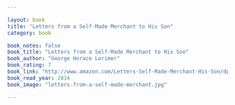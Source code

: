 ```yaml
---

layout: book
title: "Letters from a Self-Made Merchant to His Son"
category: book

book_notes: false
book_title: "Letters from a Self-Made Merchant to His Son"
book_author: "George Horace Lorimer"
book_rating: 7
book_link: "http://www.amazon.com/Letters-Self-Made-Merchant-His-Son/dp/B003YHBET2/"
book_read_year: 2014
book_image: "letters-from-a-self-made-merchant.jpg"

---
```

